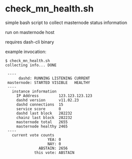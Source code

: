 # check_mn_health.sh

simple bash script to collect masternode status information

run on masternode host

requires dash-cli binary

example invocation:

    $ check_mn_health.sh
    collecting info... DONE

     ----
          dashd: RUNNING LISTENING CURRENT
     masternode: STARTED VISIBLE   HEALTHY
     ----
       instance information
         IP Address         123.123.123.123
         dashd version      v11.02.23
         dashd connections  15
         service score      0
         dashd last block   282232
         chainz last block  282232
         masternode total   2655
         masternode healthy 2465
     ----
       current vote counts
                       YEA: 0
                       NAY: 0
                   ABSTAIN: 2656
                 this vote: ABSTAIN
  
